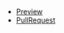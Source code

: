  - [Preview](https://irakalmykova.github.io/todo-app/)
 - [PullRequest](https://github.com/IraKalmykova/fe_on_feb19/pull/1/files)